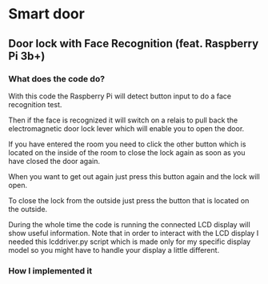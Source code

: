 # Smart door
## Door lock with Face Recognition (feat. Raspberry Pi 3b+)

### What does the code do?

With this code the Raspberry Pi will detect button input to do a face recognition test.

Then if the face is recognized it will switch on a relais to pull back the electromagnetic door lock lever which will enable you to open the door.

If you have entered the room you need to click the other button which is located on the inside of the room to close the lock again as soon as you have closed the door again.

When you want to get out again just press this button again and the lock will open.

To close the lock from the outside just press the button that is located on the outside.

During the whole time the code is running the connected LCD display will show useful information. Note that in order to interact with the LCD display I needed this lcddriver.py script which is made only for my specific display model so you might have to handle your display a little different.

### How I implemented it
